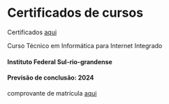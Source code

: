 # Certificados de cursos

Certificados <a href="https://drive.google.com/drive/folders/1XY3ewq-zKanyI1XjKBd7_7qcl2Pxjnhr?usp=share_link"> aqui </a>

Curso Técnico em Informática para Internet Integrado

<h4>Instituto Federal Sul-rio-grandense</h4>

<h4>Previsão de conclusão: 2024</h4>

comprovante de matrícula <a href="https://docs.google.com/document/d/1V-KKUZG-tpFsYPs3ph_9zjeToVUoTW39u1h6UQqcRWM/edit?usp=sharing"> aqui </a>
